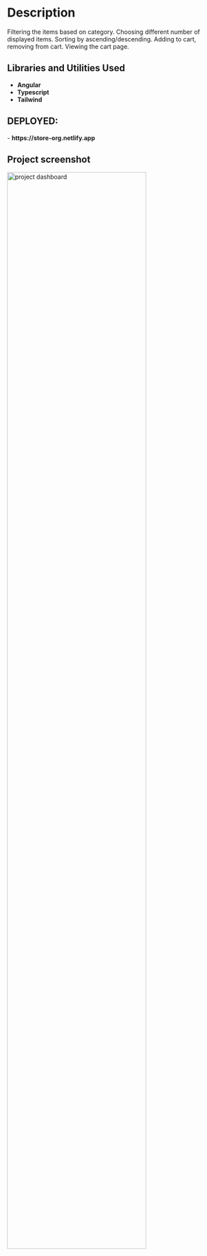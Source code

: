 <h1>Description</h1>
Filtering the items based on category. Choosing different number of displayed items. Sorting by ascending/descending. Adding to cart, removing from cart. Viewing the cart page.

<br />

<h2>Libraries and Utilities Used</h2>

- <b>Angular</b>
- <b>Typescript</b>
- <b>Tailwind</b>

<h2>DEPLOYED:</h2>
- <b>https://store-org.netlify.app</b> 

<h2>Project screenshot</h2>

<img src="https://i.imgur.com/ROSSwqL.png" height="80%" width="80%" alt="project dashboard"/>

